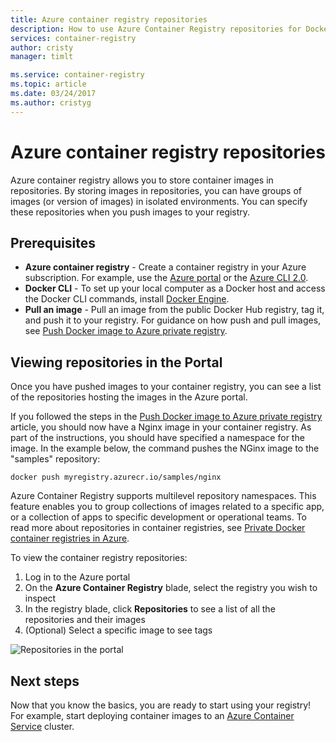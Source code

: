 ```yaml
---
title: Azure container registry repositories
description: How to use Azure Container Registry repositories for Docker images
services: container-registry
author: cristy
manager: timlt

ms.service: container-registry
ms.topic: article
ms.date: 03/24/2017
ms.author: cristyg
---
```


# Azure container registry repositories

Azure container registry allows you to store container images in repositories. By storing images in repositories, you can have groups of images (or version of images) in isolated environments. You can specify these repositories when you push images to your registry.


## Prerequisites
* **Azure container registry** - Create a container registry in your Azure subscription. For example, use the [Azure portal](container-registry-get-started-portal.md) or the [Azure CLI 2.0](container-registry-get-started-azure-cli.md).
* **Docker CLI** - To set up your local computer as a Docker host and access the Docker CLI commands, install [Docker Engine](https://docs.docker.com/engine/installation/).
* **Pull an image** - Pull an image from the public Docker Hub registry, tag it, and push it to your registry. For guidance on how push and pull images, see [Push Docker image to Azure private registry](container-registry-get-started-docker-cli.md).


## Viewing repositories in the Portal

Once you have pushed images to your container registry, you can see a list of the repositories hosting the images in the Azure portal.

If you followed the steps in the [Push Docker image to Azure private registry](container-registry-get-started-docker-cli.md) article, you should now have a Nginx image in your container registry. As part of the instructions, you should have specified a namespace for the image. In the example below, the command pushes the NGinx image to the "samples" repository:

```
docker push myregistry.azurecr.io/samples/nginx
```
 Azure Container Registry supports multilevel repository namespaces. This feature enables you to group collections of images related to a specific app, or a collection of apps to specific development or operational teams. To read more about repositories in container registries, see [Private Docker container registries in Azure](container-registry-intro.md).

To view the container registry repositories:

1. Log in to the Azure portal
2. On the **Azure Container Registry** blade, select the registry you wish to inspect
3. In the registry blade, click **Repositories** to see a list of all the repositories and their images
4. (Optional) Select a specific image to see tags

![Repositories in the portal](./media/container-registry-repositories/container-registry-repositories.png)


## Next steps
Now that you know the basics, you are ready to start using your registry! For example, start deploying container images to an [Azure Container Service](https://azure.microsoft.com/documentation/services/container-service/) cluster.
